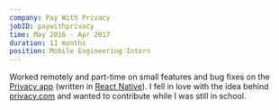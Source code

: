 ```yaml
---
company: Pay With Privacy
jobID: paywithprivacy
time: May 2016 - Apr 2017
duration: 11 months
position: Mobile Engineering Intern
---
```

Worked remotely and part-time on small features and bug fixes on the [Privacy app](https://itunes.apple.com/us/app/privacy.com-forget-your-credit/id1040298266?mt=8) (written in <!--break-->[React Native](https://facebook.github.io/react-native/)).  I fell in love with the idea behind [privacy.com](http://privacy.com) and wanted to contribute while I was still in school.
